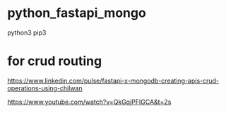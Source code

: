 # python_fastapi_mongo
python3 
pip3


# for crud routing 
https://www.linkedin.com/pulse/fastapi-x-mongodb-creating-apis-crud-operations-using-chilwan

https://www.youtube.com/watch?v=QkGqjPFIGCA&t=2s